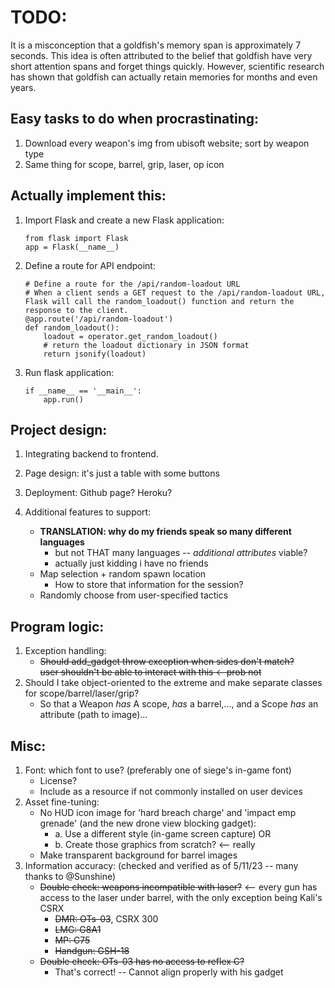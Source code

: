 # TODO:
It is a misconception that a goldfish's memory span is approximately 7 seconds. This idea is often attributed to the belief that goldfish have very short attention spans and forget things quickly. However, scientific research has shown that goldfish can actually retain memories for months and even years.
## Easy tasks to do when procrastinating: 
1. Download every weapon's img from ubisoft website; sort by weapon type
2. Same thing for scope, barrel, grip, laser, op icon

## Actually implement this:
1. Import Flask and create a new Flask application:
	```
	from flask import Flask
	app = Flask(__name__)
	```
2. Define a route for API endpoint:
	```
	# Define a route for the /api/random-loadout URL
	# When a client sends a GET request to the /api/random-loadout URL, Flask will call the random_loadout() function and return the response to the client.
	@app.route('/api/random-loadout')
	def random_loadout():
		loadout = operator.get_random_loadout()
		# return the loadout dictionary in JSON format
		return jsonify(loadout)
	```
3. Run flask application:
	```
	if __name__ == '__main__':
    	app.run()
	```

## Project design:
1. Integrating backend to frontend.
	
2. Page design: it's just a table with some buttons  
3. Deployment: Github page? Heroku?
4. Additional features to support:
	- **TRANSLATION: why do my friends speak so many different languages**
		- but not THAT many languages -- _additional attributes_ viable?
		- actually just kidding i have no friends
	- Map selection + random spawn location
		- How to store that information for the session?
	- Randomly choose from user-specified tactics


## Program logic:
1. Exception handling:
	- ~~Should add_gadget throw exception when sides don't match?~~  
		~~user shouldn't be able to interact with this <- prob not~~
2. Should I take object-oriented to the extreme and make separate classes for scope/barrel/laser/grip?
	- So that a Weapon *has* A scope, *has* a barrel,..., and a Scope *has* an attribute (path to image)...


## Misc:
1. Font: which font to use? (preferably one of siege's in-game font)
	- License?
	- Include as a resource if not commonly installed on user devices
2. Asset fine-tuning:
	- No HUD icon image for 'hard breach charge' and 'impact emp grenade' (and the new drone view blocking gadget):
		- a. Use a different style (in-game screen capture) OR  
		- b. Create those graphics from scratch? <-- really
	- Make transparent background for barrel images
3. Information accuracy: (checked and verified as of 5/11/23 -- many thanks to @Sunshine)
	- ~~Double check: weapons incompatible with laser?~~ <-- every gun has access to the laser under barrel, with the only exception being Kali's CSRX
		- ~~DMR: OTs-03~~, CSRX 300  
		- ~~LMG: G8A1~~  
		- ~~MP: C75~~  
		- ~~Handgun: GSH-18~~  
	- ~~Double check: OTs-03 has no access to reflex C?~~
		- That's correct! -- Cannot align properly with his gadget
